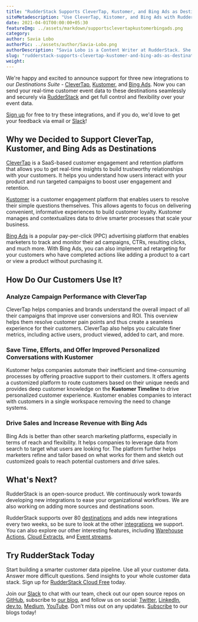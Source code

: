```yaml
---
title: "RudderStack Supports CleverTap, Kustomer, and Bing Ads as Destinations"
siteMetadescription: "Use CleverTap, Kistomer, and Bing Ads with RudderStack and gain customer insights with a few simple steps. This blog gives you all the information - official site links, documentation, and detailed guides."
date: 2021-04-01T00:00:00+05:30
featureImg: ../assets/markdown/supportsclevertapkustomerbingads.png
category:
author: Savia Lobo
authorPic: ../assets/author/Savia-Lobo.png
authorDescription: "Savia Lobo is a Content Writer at RudderStack. She is a techie at heart and loves to stay up to date with tech happenings across the globe. If she is not writing or reading, you will find her singing and composing songs."
slug: "rudderstack-supports-clevertap-kustomer-and-bing-ads-as-destinations"
weight: 
---
```


We're happy and excited to announce support for three new integrations to our _Destinations Suite_ - [CleverTap](https://docs.rudderstack.com/destinations/clevertap), [Kustomer](https://docs.rudderstack.com/destinations/kustomer), and [Bing Ads](https://docs.rudderstack.com/destinations/bingads). Now you can send your real-time customer event data to these destinations seamlessly and securely via [RudderStack](http://www.rudderstack.com/) and get full control and flexibility over your event data.  

[Sign up](https://app.rudderstack.com/signup) for free to try these integrations, and if you do, we'd love to get your feedback via email or [Slack](https://resources.rudderstack.com/join-rudderstack-slack)! 


## Why we Decided to Support CleverTap, Kustomer, and Bing Ads as Destinations

[CleverTap](https://rudderstack.com/integration/clevertap/) is a SaaS-based customer engagement and retention platform that allows you to get real-time insights to build trustworthy relationships with your customers. It helps you understand how users interact with your product and run targeted campaigns to boost user engagement and retention.

[Kustomer](https://rudderstack.com/integration/kustomer/) is a customer engagement platform that enables users to resolve their simple questions themselves. This allows agents to focus on delivering convenient, informative experiences to build customer loyalty. Kustomer manages and contextualizes data to drive smarter processes that scale your business.

[Bing Ads](https://rudderstack.com/integration/bing-ads-2/) is a popular pay-per-click (PPC) advertising platform that enables marketers to track and monitor their ad campaigns, CTRs, resulting clicks, and much more. With Bing Ads, you can also implement ad retargeting for your customers who have completed actions like adding a product to a cart or view a product without purchasing it. 



## How Do Our Customers Use It? 



### Analyze Campaign Performance with CleverTap 


CleverTap helps companies and brands understand the overall impact of all their campaigns that improve user conversions and ROI. This overview helps them resolve customer pain points and thus create a seamless experience for their customers. CleverTap also helps you calculate finer metrics, including active users, product viewed, added to cart, and more.


### Save Time, Efforts, and Offer Improved Personalized Conversations with Kustomer

Kustomer helps companies automate their inefficient and time-consuming processes by offering proactive support to their customers. It offers agents a customized platform to route customers based on their unique needs and provides deep customer knowledge on the **Kustomer Timeline** to drive personalized customer experience. Kustomer enables companies to interact with customers in a single workspace removing the need to change systems.


### Drive Sales and Increase Revenue with Bing Ads

Bing Ads is better than other search marketing platforms, especially in terms of reach and flexibility. It helps companies to leverage data from search to target what users are looking for. The platform further helps marketers refine and tailor based on what works for them and sketch out customized goals to reach potential customers and drive sales.


## What's Next?

RudderStack is an open-source product. We continuously work towards developing new integrations to ease your organizational workflows. We are also working on adding more sources and destinations soon.

RudderStack supports over 80 [destinations](https://docs.rudderstack.com/destinations) and adds new integrations every two weeks, so be sure to look at the other [integrations](https://rudderstack.com/integration/) we support. You can also explore our other interesting features, including [Warehouse Actions](https://docs.rudderstack.com/warehouse-actions), [Cloud Extracts](https://docs.rudderstack.com/cloud-extract-sources), and [Event streams](https://docs.rudderstack.com/rudderstack-event-streams).

## Try RudderStack Today

Start building a smarter customer data pipeline. Use all your customer data. Answer more difficult questions. Send insights to your whole customer data stack. Sign up for [RudderStack Cloud Free](https://app.rudderlabs.com/signup?type=freetrial) today.

Join our [Slack](https://resources.rudderstack.com/join-rudderstack-slack) to chat with our team, check out our open source repos on [GitHub](https://github.com/rudderlabs), subscribe to [our blog](https://rudderstack.com/blog/), and follow us on social: [Twitter](https://twitter.com/RudderStack), [LinkedIn](https://www.linkedin.com/company/rudderlabs/), [dev.to](https://dev.to/rudderstack), [Medium](https://rudderstack.medium.com/), [YouTube](https://www.youtube.com/channel/UCgV-B77bV_-LOmKYHw8jvBw). Don’t miss out on any updates. [Subscribe](https://rudderstack.com/blog/) to our blogs today!